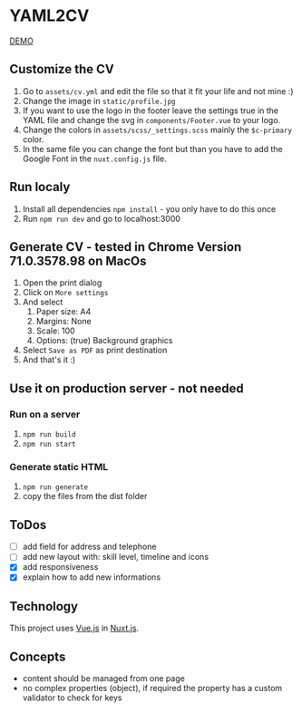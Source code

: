 # YAML2CV

[DEMO](https://zealous-hermann-781626.netlify.com/)

## Customize the CV
1. Go to `assets/cv.yml` and edit the file so that it fit your life and not mine :)
2. Change the image in `static/profile.jpg`
3. If you want to use the logo in the footer leave the settings true in the YAML file and change the svg in `components/Footer.vue` to your logo.
4. Change the colors in `assets/scss/_settings.scss` mainly the `$c-primary` color.
5. In the same file you can change the font but than you have to add the Google Font in the `nuxt.config.js` file.

## Run localy
1. Install all dependencies `npm install` - you only have to do this once
2. Run `npm run dev` and go to localhost:3000

## Generate CV - tested in Chrome Version 71.0.3578.98 on MacOs
1. Open the print dialog
2. Click on `More settings`
3. And select
    1. Paper size: A4
    2. Margins: None
    3. Scale: 100
    4. Options: (true) Background graphics
4. Select `Save as PDF` as print destination
5. And that's it :)

## Use it on production server - not needed

### Run on a server
1. `npm run build`
2. `npm run start`

### Generate static HTML
1. `npm run generate`
2. copy the files from the dist folder

## ToDos
- [ ] add field for address and telephone
- [ ] add new layout with: skill level, timeline and icons
- [x] add responsiveness
- [x] explain how to add new informations
 
## Technology
This project uses [Vue.js](https://vuejs.org/) in [Nuxt.js](https://nuxtjs.org). 

## Concepts
- content should be managed from one page
- no complex properties (object), if required the property has a custom validator to check for keys
